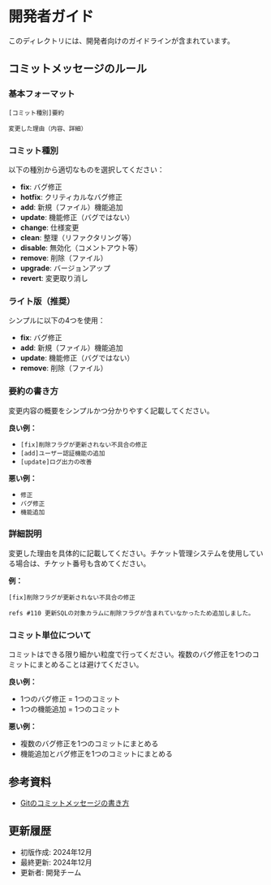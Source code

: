 # 開発者ガイド

このディレクトリには、開発者向けのガイドラインが含まれています。

## コミットメッセージのルール

### 基本フォーマット

```
[コミット種別]要約

変更した理由（内容、詳細）
```

### コミット種別

以下の種別から適切なものを選択してください：

- **fix**: バグ修正
- **hotfix**: クリティカルなバグ修正
- **add**: 新規（ファイル）機能追加
- **update**: 機能修正（バグではない）
- **change**: 仕様変更
- **clean**: 整理（リファクタリング等）
- **disable**: 無効化（コメントアウト等）
- **remove**: 削除（ファイル）
- **upgrade**: バージョンアップ
- **revert**: 変更取り消し

### ライト版（推奨）

シンプルに以下の4つを使用：

- **fix**: バグ修正
- **add**: 新規（ファイル）機能追加
- **update**: 機能修正（バグではない）
- **remove**: 削除（ファイル）

### 要約の書き方

変更内容の概要をシンプルかつ分かりやすく記載してください。

**良い例：**
- `[fix]削除フラグが更新されない不具合の修正`
- `[add]ユーザー認証機能の追加`
- `[update]ログ出力の改善`

**悪い例：**
- `修正`
- `バグ修正`
- `機能追加`

### 詳細説明

変更した理由を具体的に記載してください。チケット管理システムを使用している場合は、チケット番号も含めてください。

**例：**
```
[fix]削除フラグが更新されない不具合の修正

refs #110 更新SQLの対象カラムに削除フラグが含まれていなかったため追加しました。
```

### コミット単位について

コミットはできる限り細かい粒度で行ってください。複数のバグ修正を1つのコミットにまとめることは避けてください。

**良い例：**
- 1つのバグ修正 = 1つのコミット
- 1つの機能追加 = 1つのコミット

**悪い例：**
- 複数のバグ修正を1つのコミットにまとめる
- 機能追加とバグ修正を1つのコミットにまとめる

## 参考資料

- [Gitのコミットメッセージの書き方](https://qiita.com/itosho/items/9565c6ad2ffc24c09364)

## 更新履歴

- 初版作成: 2024年12月
- 最終更新: 2024年12月
- 更新者: 開発チーム
